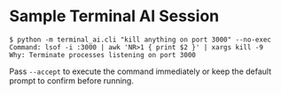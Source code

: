 # Sample Terminal AI Session

```
$ python -m terminal_ai.cli "kill anything on port 3000" --no-exec
Command: lsof -i :3000 | awk 'NR>1 { print $2 }' | xargs kill -9
Why: Terminate processes listening on port 3000
```

Pass `--accept` to execute the command immediately or keep the default prompt to
confirm before running.
